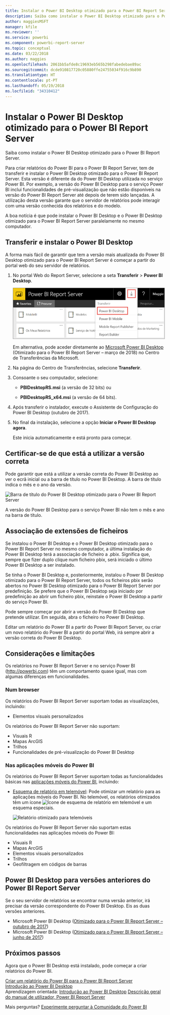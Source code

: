 ```yaml
---
title: Instalar o Power BI Desktop otimizado para o Power BI Report Server
description: Saiba como instalar o Power BI Desktop otimizado para o Power BI Report Server
author: maggiesMSFT
manager: kfile
ms.reviewer: ''
ms.service: powerbi
ms.component: powerbi-report-server
ms.topic: conceptual
ms.date: 03/22/2018
ms.author: maggies
ms.openlocfilehash: 2061bb5afde8c19693eb565b298fabedebae89ac
ms.sourcegitcommit: dcde910817720c05880ffe24755034f916c9b890
ms.translationtype: HT
ms.contentlocale: pt-PT
ms.lasthandoff: 05/19/2018
ms.locfileid: "34310412"
---
```

# <a name="install-power-bi-desktop-optimized-for-power-bi-report-server"></a>Instalar o Power BI Desktop otimizado para o Power BI Report Server
Saiba como instalar o Power BI Desktop otimizado para o Power BI Report Server.

Para criar relatórios do Power BI para o Power BI Report Server, tem de transferir e instalar o Power BI Desktop otimizado para o Power BI Report Server. Esta versão é diferente da do Power BI Desktop utilizada no serviço Power BI. Por exemplo, a versão do Power BI Desktop para o serviço Power BI inclui funcionalidades de pré-visualização que não estão disponíveis na versão do Power BI Report Server até depois de terem sido lançadas. A utilização desta versão garante que o servidor de relatórios pode interagir com uma versão conhecida dos relatórios e do modelo. 

A boa notícia é que pode instalar o Power BI Desktop e o Power BI Desktop otimizado para o Power BI Report Server paralelamente no mesmo computador.

## <a name="download-and-install-power-bi-desktop"></a>Transferir e instalar o Power BI Desktop

A forma mais fácil de garantir que tem a versão mais atualizada do Power BI Desktop otimizado para o Power BI Report Server é começar a partir do portal web do seu servidor de relatórios.

1. No portal Web do Report Server, selecione a seta **Transferir** > **Power BI Desktop**.

    ![Transferir o Power BI Desktop a partir do portal Web](media/install-powerbi-desktop/report-server-download-web-portal.png)

    Em alternativa, pode aceder diretamente ao [Microsoft Power BI Desktop](https://www.microsoft.com/download/details.aspx?id=56723) (Otimizado para o Power BI Report Server – março de 2018) no Centro de Transferências da Microsoft.

2. Na página do Centro de Transferências, selecione **Transferir**.

3. Consoante o seu computador, selecione: 

    - **PBIDesktopRS.msi** (a versão de 32 bits) ou

    - **PBIDesktopRS_x64.msi** (a versão de 64 bits).

1. Após transferir o instalador, execute o Assistente de Configuração do Power BI Desktop (outubro de 2017).
2. No final da instalação, selecione a opção **Iniciar o Power BI Desktop agora**.
   
    Este inicia automaticamente e está pronto para começar.

## <a name="verify-you-are-using-the-correct-version"></a>Certificar-se de que está a utilizar a versão correta
Pode garantir que está a utilizar a versão correta do Power BI Desktop ao ver o ecrã inicial ou a barra de título no Power BI Desktop. A barra de título indica o mês e o ano da versão.

![Barra de título do Power BI Desktop otimizado para o Power BI Report Server](media/quickstart-create-powerbi-report/report-server-desktop-march-2018.png)

A versão do Power BI Desktop para o serviço Power BI não tem o mês e ano na barra de título.

## <a name="file-extension-association"></a>Associação de extensões de ficheiros
Se instalou o Power BI Desktop e o Power BI Desktop otimizado para o Power BI Report Server no mesmo computador, a última instalação do Power BI Desktop terá a associação de ficheiro a .pbix. Significa que, sempre que fizer duplo clique num ficheiro pbix, será iniciado o último Power BI Desktop a ser instalado.

Se tinha o Power BI Desktop e, posteriormente, instalou o Power BI Desktop otimizado para o Power BI Report Server, todos os ficheiros pbix serão abertos no Power BI Desktop otimizado para o Power BI Report Server por predefinição. Se prefere que o Power BI Desktop seja iniciado por predefinição ao abrir um ficheiro pbix, reinstale o Power BI Desktop a partir do serviço Power BI.

Pode sempre começar por abrir a versão do Power BI Desktop que pretende utilizar. Em seguida, abra o ficheiro no Power BI Desktop.

Editar um relatório do Power BI a partir do Power BI Report Server, ou criar um novo relatório do Power BI a partir do portal Web, irá sempre abrir a versão correta do Power BI Desktop.

## <a name="considerations-and-limitations"></a>Considerações e limitações
Os relatórios no Power BI Report Server e no serviço Power BI (http://powerbi.com) têm um comportamento quase igual, mas com algumas diferenças em funcionalidades.

### <a name="in-a-browser"></a>Num browser
Os relatórios do Power BI Report Server suportam todas as visualizações, incluindo:

* Elementos visuais personalizados

Os relatórios do Power BI Report Server não suportam:

* Visuais R
* Mapas ArcGIS
* Trilhos
* Funcionalidades de pré-visualização do Power BI Desktop

### <a name="in-the-power-bi-mobile-apps"></a>Nas aplicações móveis do Power BI
Os relatórios do Power BI Report Server suportam todas as funcionalidades básicas nas [aplicações móveis do Power BI](../mobile-apps-for-mobile-devices.md), incluindo:

* [Esquema de relatório em telemóvel](../desktop-create-phone-report.md): Pode otimizar um relatório para as aplicações móveis do Power BI. No telemóvel, os relatórios otimizados têm um ícone ![Ícone de esquema de relatório em telemóvel](media/quickstart-create-powerbi-report/power-bi-rs-mobile-optimized-icon.png) e um esquema especiais.
  
    ![Relatório otimizado para telemóveis](media/quickstart-create-powerbi-report/power-bi-rs-mobile-optimized-report.png)

Os relatórios do Power BI Report Server não suportam estas funcionalidades nas aplicações móveis do Power BI:

* Visuais R
* Mapas ArcGIS
* Elementos visuais personalizados
* Trilhos
* Geofiltragem em códigos de barras

## <a name="power-bi-desktop-for-earlier-versions-of-power-bi-report-server"></a>Power BI Desktop para versões anteriores do Power BI Report Server

Se o seu servidor de relatórios se encontrar numa versão anterior, irá precisar da versão correspondente do Power BI Desktop. Eis as duas versões anteriores.

- Microsoft Power BI Desktop ([Otimizado para o Power BI Report Server – outubro de 2017](https://www.microsoft.com/download/details.aspx?id=56136))
- Microsoft Power BI Desktop ([Otimizado para o Power BI Report Server – junho de 2017](https://www.microsoft.com/download/details.aspx?id=55330))

## <a name="next-steps"></a>Próximos passos
Agora que o Power BI Desktop está instalado, pode começar a criar relatórios do Power BI.

[Criar um relatório do Power BI para o Power BI Report Server](quickstart-create-powerbi-report.md)  
[Introdução ao Power BI Desktop](../desktop-getting-started.md)  
Aprendizagem orientada: [Introdução ao Power BI Desktop](../guided-learning/gettingdata.yml?tutorial-step=2)
[Descrição geral do manual de utilizador, Power BI Report Server](user-handbook-overview.md)

Mais perguntas? [Experimente perguntar à Comunidade do Power BI](https://community.powerbi.com/)

